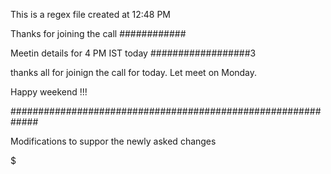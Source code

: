 This is a regex file created at 12:48 PM


Thanks for joining the call ############



Meetin details for 4 PM IST today ##################3



thanks all for joinign the call for today.
Let meet on Monday.

Happy weekend !!!



#############################################################

Modifications to suppor the newly asked changes


$$$$$$$$$$$$$$$$$$$$$$$$$$
$$$$$$$$$$$$$$$$$$$$$$$$$$$
